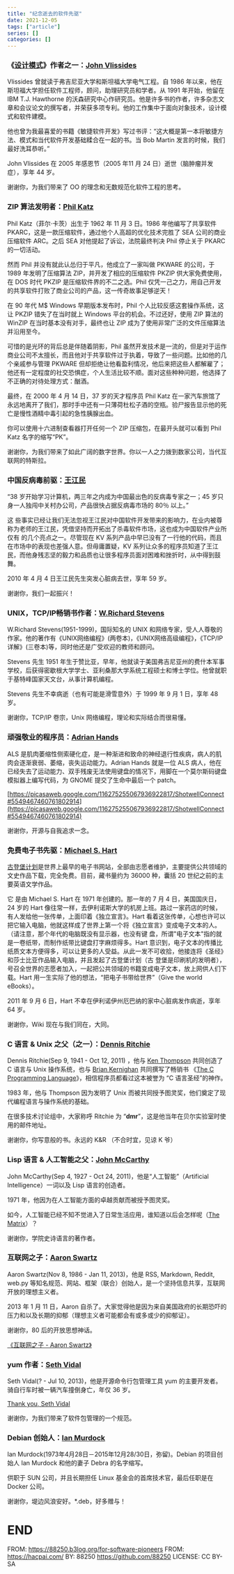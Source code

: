 ```yaml
---
title: "纪念逝去的软件先驱"
date: 2021-12-05
tags: ["article"]
series: []
categories: []
---
```


### 《[设计模式](http://en.wikipedia.org/wiki/Design_Patterns_%28book%29)》作者之一：[John Vlissides](http://en.wikipedia.org/wiki/John_Vlissides)

Vlissides 曾就读于弗吉尼亚大学和斯坦福大学电气工程。自 1986 年以来，他在斯坦福大学担任软件工程师，顾问，助理研究员和学者。从 1991 年开始，他留在 IBM T.J. Hawthorne 的沃森研究中心作研究员。他是许多书的作者，许多杂志文章和会议论文的撰写者，并荣获多项专利。他的工作集中于面向对象技术，设计模式和软件建模。

他也曾为我最喜爱的书籍《敏捷软件开发》写过书评：“这大概是第一本将敏捷方法、模式和当代软件开发基础糅合在一起的书。当 Bob Martin 发言的时候，我们最好洗耳恭听。”

John Vlissides 在 2005 年感恩节（2005 年11 月 24 日）逝世（脑肿瘤并发症），享年 44 岁。



谢谢你，为我们带来了 OO 的理念和无数规范化软件工程的思考。

### ZIP 算法发明者：[Phil Katz](http://en.wikipedia.org/wiki/Phil_Katz)

Phil Katz（菲尔·卡茨）出生于 1962 年 11 月 3 日。1986 年他编写了共享软件 PKARC，这是一款压缩软件，通过他个人高超的优化技术完胜了 SEA 公司的商业压缩软件 ARC。之后 SEA 对他提起了诉讼，法院最终判决 Phil 停止关于 PKARC 的一切活动。

然而 Phil 并没有就此认怂归于平凡，他成立了一家叫做 PKWARE 的公司，于 1989 年发明了压缩算法 ZIP，并开发了相应的压缩软件 PKZIP 供大家免费使用，在 DOS 时代 PKZIP 是压缩软件界的不二之选。Phil 仅凭一己之力，用自己开发的共享软件打败了商业公司的产品，这一传奇故事足够逆天！

在 90 年代 M$ Windows 早期版本发布时，Phil 个人比较反感这套操作系统，这让 PKZIP 错失了在当时就上 Windows 平台的机会。不过还好，使用 ZIP 算法的 WinZIP 在当时基本没有对手，最终也让 ZIP 成为了使用非常广泛的文件压缩算法并沿用至今。

可惜的是光环的背后总是伴随着阴影，Phil 虽然开发技术是一流的，但是对于运作商业公司不太擅长，而且他对于共享软件过于执着，导致了一些问题。比如他的几个亲戚参与管理 PKWARE 但却拒绝让他看盈利情况，他后来把这些人都解雇了；他还有一定程度的社交恐惧症，个人生活比较不顺。面对这些种种问题，他选择了不正确的对待处理方式：酗酒。

最终，在 2000 年 4 月 14 日，37 岁的天才程序员 Phil Katz 在一家汽车旅馆了永远地离开了我们，那时手中还有一只薄荷杜松子酒的空瓶。验尸报告显示他的死亡是慢性酒精中毒引起的急性胰腺出血。

你可以使用十六进制查看器打开任何一个 ZIP 压缩包，在最开头就可以看到 Phil Katz 名字的缩写“PK”。

谢谢你，为我们带来了如此广阔的数字世界。你以一人之力拨到数家公司，当代互联网的特斯拉。

### 中国反病毒前驱：[王江民](http://baike.baidu.com/view/82709.htm)

“38 岁开始学习计算机，两三年之内成为中国最出色的反病毒专家之一；45 岁只身一人独闯中关村办公司，产品很快占据反病毒市场的 80％ 以上。”

这 些事实已经让我们无法忽视王江民对中国软件开发带来的影响力，在业内被尊称为老师的王江民，凭借坚持而开拓出了杀毒软件市场，这也成为中国软件产业所仅有 的几个亮点之一。尽管现在 KV 系列产品中早已没有了一行他的代码，而且在市场中的表现也差强人意。但毋庸置疑，KV 系列让众多的程序员知道了王江民，而他身残志坚的毅力和品质也让很多程序员面对困难和挫折时，从中得到鼓舞。

2010 年 4 月 4 日王江民先生突发心脏病去世，享年 59 岁。



谢谢你，我们一起振兴！



### UNIX，TCP/IP畅销书作者：[W.Richard Stevens](http://en.wikipedia.org/wiki/W._Richard_Stevens)

W.Richard Stevens(1951-1999)，国际知名的 UNIX 和网络专家，受人人尊敬的作家。他的著作有《UNIX网络编程》(两卷本)，《UNIX网络高级编程》，《TCP/IP详解》(三卷本)等，同时他还是广受欢迎的教师和顾问。

Stevens 先生 1951 年生于赞比亚，早年，他就读于美国弗吉尼亚州的费什本军事学校，后获得密歇根大学学士、亚利桑那大学系统工程硕士和博士学位。他曾就职于基特峰国家天文台，从事计算机编程。

Stevens 先生不幸病逝（也有可能是滑雪意外）于 1999 年 9 月 1 日，享年 48 岁。



谢谢你，TCP/IP 卷宗，Unix 网络编程，理论和实际结合而很易懂。



### 顽强敬业的程序员：[Adrian Hands](http://blog.ahands.org/)

ALS 是肌肉萎缩性侧索硬化症，是一种渐进和致命的神经退行性疾病，病人的肌肉会逐渐衰弱、萎缩，丧失运动能力。Adrian Hands 就是一位 ALS 病人，他在已经失去了运动能力、双手残废无法使用键盘的情况下，用脚在一个莫尔斯码键盘模拟器上编写代码，为 GNOME 提交了生命中最后一个 patch。

[https://picasaweb.google.com/116275255067936922817/ShotwellConnect#5549467460761802914](https://picasaweb.google.com/116275255067936922817/ShotwellConnect#5549467460761802914)

谢谢你，开源与自我追求一念。

### 免费电子书先驱：[Michael S. Hart](http://en.wikipedia.org/wiki/Michael_S._Hart)

[古登堡计划](http://www.gutenberg.org/)是世界上最早的电子书网站，全部由志愿者维护，主要提供公共领域的文史作品下载，完全免费。目前，藏书量约为 36000 种，囊括 20 世纪之前的主要英语文学作品。

它 是由 Michael S. Hart 在 1971 年创建的。那一年的 7 月 4 日，美国国庆日，24 岁的 Hart 像往常一样，去伊利诺斯大学的机房上班。路过一家药店的时候，有人发给他一张传单，上面印着《独立宣言》。Hart 看着这张传单，心想也许可以把它输入电脑，他就这样成了世界上第一个将《独立宣言》变成电子文本的人。（请注意，那个年代的电脑既没有显示器，也没有键 盘，所谓"电子文本"指的就是一卷纸带，而制作纸带比键盘打字麻烦得多。Hart 意识到，电子文本的传播比纸质文本方便得多，可以让更多的人受益。从此一发不可收拾，他接连将《圣经》和莎士比亚作品输入电脑，并且发起了古登堡计划（古 登堡是印刷机的发明者），号召全世界的志愿者加入，一起把公共领域的书籍变成电子文本，放上网供人们下载。Hart 用一生实际了他的想法，“把电子书带给世界”（Give the world eBooks）。

2011 年 9 月 6 日，Hart 不幸在伊利诺伊州厄巴纳的家中心脏病发作病逝，享年 64 岁。



谢谢你，Wiki 现在与我们同在，大同。

### C 语言 & Unix 之父（之一）：[Dennis Ritchie](http://en.wikipedia.org/wiki/Dennis_Ritchie)

Dennis Ritchie(Sep 9, 1941 - Oct 12, 2011) ，他与 [Ken Thompson](http://en.wikipedia.org/wiki/Ken_Thompson_%28programmer%29 "Ken Thompson (programmer)") 共同创造了 C 语言与 Unix 操作系统，也与 [Brian Kernighan](http://en.wikipedia.org/wiki/Brian_Kernighan) 共同撰写了畅销书 《[The C Programming Language](http://en.wikipedia.org/wiki/The_C_Programming_Language_%28book%29 "The C Programming Language (book)")》，相信程序员都看过这本被誉为 “C 语言圣经”的神作。

1983 年，他与 Thompson 因为发明了 Unix 而被共同授予图灵奖，他们奠定了现代编程语言与操作系统的基础。

在很多技术讨论组中，大家称呼 Ritchie 为 “**dmr**”，这是他当年在贝尔实验室时使用的邮件地址。

谢谢你，你写意般的书。永远的 K&R （不合时宜，见谅 K 爷）

### Lisp 语言 & 人工智能之父：[John McCarthy](http://en.wikipedia.org/wiki/John_McCarthy_%28computer_scientist%29#Major_publications)

John McCarthy(Sep 4, 1927 - Oct 24, 2011)，他是“人工智能”（Artificial Intelligence）一词以及 Lisp 语言的创造者。

1971 年，他因为在人工智能方面的卓越贡献而被授予图灵奖。

如今，人工智能已经不知不觉进入了日常生活应用，谁知道以后会怎样呢（[The Matrix](http://www.imdb.com/title/tt0133093/)）？

谢谢你，学院史诗语言的著作者。

### 互联网之子：[Aaron Swartz](http://en.wikipedia.org/wiki/Aaron_Swartz)

Aaron Swartz(Nov 8, 1986 - Jan 11, 2013)，他是 RSS, Markdown, Reddit, web.py 等知名规范、网站、框架（联合）创始人，是一个坚持信息共享，互联网开放的理想主义者。

2013 年 1 月 11 日，Aaron 自杀了。大家觉得他是因为来自美国政府的长期恐吓的压力和以及长期的抑郁（理想主义者可能都会有或多或少的抑郁证）。

谢谢你，80 后的开放思想神话。

[《互联网之子 - Aaron Swartz》](http://coolshell.cn/articles/11928.html)

### yum 作者：[Seth Vidal](http://www.redhat.com/en/about/blog/thank-you-seth-vidal)

Seth Vidal(? - Jul 10, 2013)，他是开源命令行包管理工具 yum 的主要开发者。骑自行车时被一辆汽车撞倒身亡，年仅 36 岁。

[Thank you, Seth Vidal](http://www.redhat.com/en/about/blog/thank-you-seth-vidal)

[](http://www.redhat.com/en/about/blog/thank-you-seth-vidal)谢谢你，为我们带来了软件包管理的一个规范。

### Debian 创始人：[Ian Murdock](https://zh.wikipedia.org/wiki/%E4%BC%8A%E6%81%A9%C2%B7%E9%BB%98%E5%A4%9A%E5%85%8B)

Ian Murdock(1973年4月28日－2015年12月28/30日，弥留)。Debian 的项目创始人 Ian Murdock 和他的妻子 Debra 的名字缩写。

供职于 SUN 公司，并且长期担任 Linux 基金会的首席技术官，最后任职是在 Docker 公司。

谢谢你，堤边风浪安好。*.deb，好多赠与！

# END

FROM: https://88250.b3log.org/for-software-pioneers
FROM: https://hacpai.com/
BY: 88250 https://github.com/88250
LICENSE: CC BY-SA